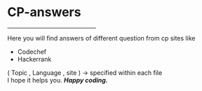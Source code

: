 # CP-answers
<hr width="40%">
Here you will find answers of different question from cp sites like
<ul>
<li>Codechef</li>
<li>Hackerrank</li>
</ul>
( Topic , Language , site ) -> specified within each file  <br>
I hope it helps you.
<strong><em>Happy coding.</em></strong>
